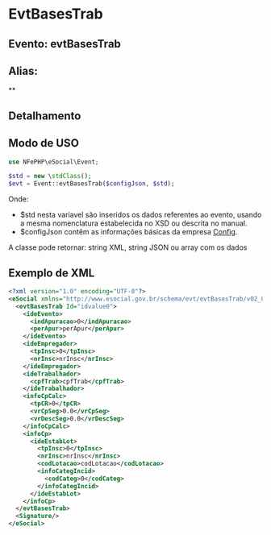 # EvtBasesTrab

## Evento: evtBasesTrab

## Alias:
 **


## Detalhamento





## Modo de USO

```php
use NFePHP\eSocial\Event;

$std = new \stdClass();
$evt = Event::evtBasesTrab($configJson, $std);
```

Onde:
- $std nesta variavel são inseridos os dados referentes ao evento, usando a mesma nomenclatura estabelecida no XSD ou descrita no manual.
- $configJson contêm as informações básicas da empresa [Config](Config.md).

A classe pode retornar: string XML, string JSON ou array com os dados


## Exemplo de XML

```xml
<?xml version="1.0" encoding="UTF-8"?>
<eSocial xmlns="http://www.esocial.gov.br/schema/evt/evtBasesTrab/v02_02_01" xmlns:xsi="http://www.w3.org/2001/XMLSchema-instance" xsi:schemaLocation="http://www.esocial.gov.br/schema/evt/evtBasesTrab/v02_02_01 ../schemes/evtBasesTrab.xsd ">
  <evtBasesTrab Id="idvalue0">
    <ideEvento>
      <indApuracao>0</indApuracao>
      <perApur>perApur</perApur>
    </ideEvento>
    <ideEmpregador>
      <tpInsc>0</tpInsc>
      <nrInsc>nrInsc</nrInsc>
    </ideEmpregador>
    <ideTrabalhador>
      <cpfTrab>cpfTrab</cpfTrab>
    </ideTrabalhador>
    <infoCpCalc>
      <tpCR>0</tpCR>
      <vrCpSeg>0.0</vrCpSeg>
      <vrDescSeg>0.0</vrDescSeg>
    </infoCpCalc>
    <infoCp>
      <ideEstabLot>
        <tpInsc>0</tpInsc>
        <nrInsc>nrInsc</nrInsc>
        <codLotacao>codLotacao</codLotacao>
        <infoCategIncid>
          <codCateg>0</codCateg>
        </infoCategIncid>
      </ideEstabLot>
    </infoCp>
  </evtBasesTrab>
  <Signature/>
</eSocial>

```
